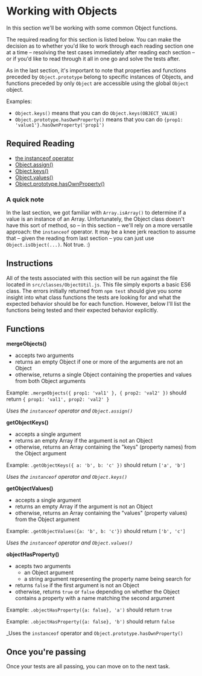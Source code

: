 # Working with Objects
In this section we'll be working with some common Object functions.

The required reading for this section is listed below. You can make the decision as to whether you'd like to work through each reading section one at a time – resolving the test cases immediately after reading each section – or if you'd like to read through it all in one go and solve the tests after.

As in the last section, it's important to note that properties and functions preceded by `Object.prototype` belong to specific instances of Objects, and functions preceded by only `Object` are accessible using the global `Object` object.

Examples:
- `Object.keys()` means that you can do `Object.keys(OBJECT_VALUE)`
- `Object.prototype.hasOwnProperty()` means that you can do `{prop1: 'value1'}.hasOwnProperty('prop1')`

## Required Reading
- [the instanceof operator](https://developer.mozilla.org/en-US/docs/Web/JavaScript/Reference/Operators/instanceof)
- [Object.assign()](https://developer.mozilla.org/en-US/docs/Web/JavaScript/Reference/Global_Objects/Object/assign)
- [Object.keys()](https://developer.mozilla.org/en-US/docs/Web/JavaScript/Reference/Global_Objects/Object/keys)
- [Object.values()](https://developer.mozilla.org/en-US/docs/Web/JavaScript/Reference/Global_Objects/Object/values)
- [Object.prototype.hasOwnProperty()](https://developer.mozilla.org/en-US/docs/Web/JavaScript/Reference/Global_Objects/Object/hasOwnProperty)

### A quick note
In the last section, we got familiar with `Array.isArray()` to determine if a value is an instance of an Array. Unfortunately, the Object class doesn't have this sort of method, so – in this section – we'll rely on a more versatile approach: the `instanceof` operator. It may be a knee jerk reaction to assume that – given the reading from last section – you can just use `Object.isObject(...)`. Not true. :)

## Instructions
All of the tests associated with this section will be run against the file located in `src/classes/ObjectUtil.js`. This file simply exports a basic ES6 class. The errors initially returned from `npm test` should give you some insight into what class functions the tests are looking for and what the expected behavior should be for each function. However, below I'll list the functions being tested and their expected behavior explicitly.

## Functions
**mergeObjects()**
- accepts two arguments
- returns an empty Object if one or more of the arguments are not an Object
- otherwise, returns a single Object containing the properties and values from both Object arguments

Example: `.mergeObjects({ prop1: 'val1' }, { prop2: 'val2' })` should return `{ prop1: 'val1', prop2: 'val2' }`

_Uses the `instanceof` operator and `Object.assign()`_

**getObjectKeys()**
- accepts a single argument
- returns an empty Array if the argument is not an Object
- otherwise, returns an Array containing the "keys" (property names) from the Object argument

Example: `.getObjectKeys({ a: 'b', b: 'c' })` should return `['a', 'b']`

_Uses the `instanceof` operator and `Object.keys()`_

**getObjectValues()**
- accepts a single argument
- returns an empty Array if the argument is not an Object
- otherwise, returns an Array containing the "values" (property values) from the Object argument

Example: `.getObjectValues({a: 'b', b: 'c'})` should return `['b', 'c']`

_Uses the `instanceof` operator and `Object.values()`_

**objectHasProperty()**
- acepts two arguments
    - an Object argument
    - a string argument representing the property name being search for
- returns `false` if the first argument is not an Object
- otherwise, returns `true` or `false` depending on whether the Object contains a property with a name matching the second argument

Example: `.objectHasProperty({a: false}, 'a')` should return `true`

Example: `.objectHasProperty({a: false}, 'b')` should return `false`

_Uses the `instanceof` operator and `Object.prototype.hasOwnProperty()`

## Once you're passing
Once your tests are all passing, you can move on to the next task.
